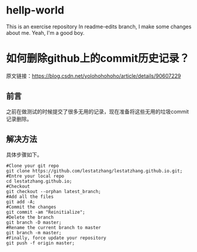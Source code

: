 # hellp-world
This is an exercise repository
In readme-edits branch, I make some changes about me.
Yeah, I'm a good boy.


# 如何删除github上的commit历史记录？

原文链接：https://blog.csdn.net/yolohohohoho/article/details/90607229

## 前言
之前在做测试的时候提交了很多无用的记录，现在准备将这些无用的垃圾commit记录删除。

## 解决方法

具体步骤如下。

```
#Clone your git repo
git clone https://github.com/lestatzhang/lestatzhang.github.io.git;
#Entre your local repo
cd lestatzhang.github.io;
#Checkout
git checkout --orphan latest_branch;
#Add all the files
git add -A;
#Commit the changes
git commit -am "Reinitialize";
#Delete the branch
git branch -D master;
#Rename the current branch to master
git branch -m master;
#Finally, force update your repository
git push -f origin master;
```

